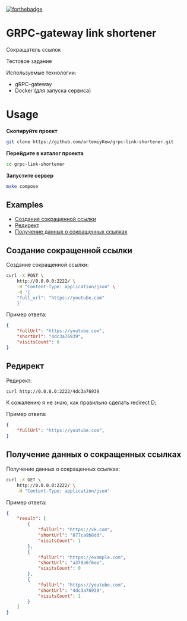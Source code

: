 
[![forthebadge](https://forthebadge.com/images/featured/featured-built-with-love.svg)](https://forthebadge.com)
# GRPC-gateway link shortener
Сокращатель ссылок

Тестовое задание 

Используемые технологии: 
- gRPC-gateway
- Docker (для запуска сервиса)

# Usage

**Скопируйте проект**
```bash
git clone https://github.com/artemiyKew/grpc-link-shortener.git
```

**Перейдите в каталог проекта**
```bash
cd grpc-link-shortener
```

**Запустите сервер**
```bash
make compose
```

## Examples
- [Создание сокращенной ссылки](#создание-сокращенной-ссылки)
- [Редирект](#редирект) 
- [Получение данных о сокращенных ссылках](#получение-данных-о-сокращенных-ссылках)

## Создание сокращенной ссылки
Создание сокращенной ссылки: 

```bash
curl -X POST \
    http://0.0.0.0:2222/ \
    -H "Content-Type: application/json" \
    -d '{
    "full_url": "https://youtube.com"
    }'
```
Пример ответа: 
```json
{
    "fullUrl": "https://youtube.com",
    "shortUrl": "4dc3a76939",
    "visitsCount": 0
}
```

## Редирект
Редирект:
```bash
curl http://0.0.0.0:2222/4dc3a76939 
```
К сожалению я не знаю, как правильно сделать redirect D;

Пример ответа: 
```json
{
    "fullUrl": "https://youtube.com",
}
```
## Получение данных о сокращенных ссылках
Получение данных о сокращенных ссылках:

```bash
curl -X GET \
    http://0.0.0.0:2222/ \
    -H "Content-Type: application/json"
```
Пример ответа: 
```json
{
    "result": [
        {
            "fullUrl": "https://vk.com",
            "shortUrl": "877ca9b8dd",
            "visitsCount": 1
        },
        {
            "fullUrl": "https://example.com",
            "shortUrl": "a379a6f6ee",
            "visitsCount": 0
        },
        {
            "fullUrl": "https://youtube.com",
            "shortUrl": "4dc3a76939",
            "visitsCount": 1
        }
    ] 
}
```



